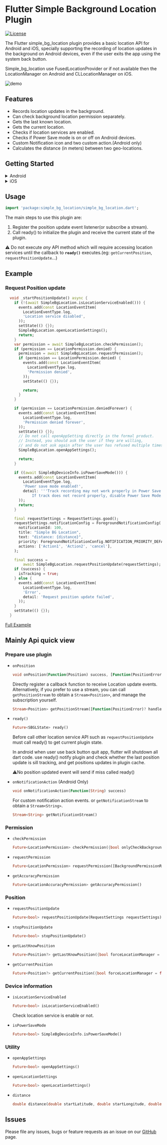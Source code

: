# Flutter Simple Background Location Plugin

[![License](https://img.shields.io/github/license/royer/simple_bg_location?style=flat-square&logo=github)](https://github.com/royer/simple_bg_location/blob/master/LICENSE)

The Flutter simple_bg_location plugin provides a basic location API for Android and iOS, specially supporting the recording of location updates in the background on Android devices, even if the user exits the app using the system back button.

Simple_bg_location use FusedLocationProvider or if not available then the LocationManager on Android and CLLocationManager on iOS.

![demo](full_demo.gif)
## Features

* Records location updates in the background.
* Can check background location permission separately.
* Gets the last known location.
* Gets the current location.
* Checks if location services are enabled.
* Checks if Power Save mode is on or off on Android devices.
* Custom Notification icon and two custom action.(Android only)
* Calculates the distance (in meters) between two geo-locations.
  


## Getting Started

<details>
<summary>Android</summary>

**AndroidX**

The Simple Background Location Plugin requires the AndroidX. Make sure your Android project support AndroidX. Detailed instructions can be found [here](https://flutter.dev/docs/development/packages-and-plugins/androidx-compatibility).

1. Make sure your "android/gradle.properties" file has:
   
    >```
    >android.useAndroidX=true
    >android.enableJetifier=true
    >```

**SdkVersion**

The Simple Background Location Plugin requires the `minSdkVersion` >= 21 and `compileSdkVersion` >= 33.


2. Make sure your "android/app/build.gradle" file to 21:
   
   >```
   > android {
   >    compileSdkVersion 33
   >    ...
   >}
   >...
   >defaultConfig {
   >    ... 
   >    minSdkVersion 21
   >    ...
   >}


**Permissions**

If your App only need approximate accuracy, add `ACCESS_COARSE_LOCATION` in AndroidManifest.xml file (located under android/app/src/main) as children of the `<manifest>` tag.

>```xml
><uses-permission android:name="android.permission.ACCESS_COARSE_LOCATION" />
>```

If you need precise accuracy, add both `ACCESS_COARSE_LOCATION` and `ACCESS_FINE_LOCATION`.

>```xml
><uses-permission android:name="android.permission.ACCESS_COARSE_LOCATION" />
><uses-permission android:name="android.permission.ACCESS_FINE_LOCATION" />
>```

Simple Background Location Plugin use [foreground service type](https://developer.android.com/guide/topics/manifest/service-element#foregroundservicetype). This already meets most use cases and does not require requesting background permission. Even if the user exits the application using the system back button, the service of the Simple Background Location Plugin continues to record location information and saves it in memory. When the user restarts the application, all location records will be passed back to your application through the `ready()` function.

Since Android 10(API level 29), if you need background permission, you must declare the  `ACCESS_BACKGROUND_LOCATION` permission in manifest.

>```xml
><uses-permission android:name="android.permission.ACCESS_BACKGROUND_LOCATION" />
>```

To reiterate, in the current version, there is **NO NEED** to apply for background permission. It will only be necessary to obtain background permission when future versions provide features such as Geofencing.

More details about [location permission.](https://developer.android.com/training/location/permissions) 

</details>
<details>
<summary>iOS</summary>

**Permissions**

Edit `info.plist` directly(located under ios/Runner)
```xml
<dict>
    ...
	<key>NSLocationWhenInUseUsageDescription</key>
	<string>Why need WhenInUse description</string>
	<key>NSLocationAlwaysUsageDescription</key>
	<string>Why need background description</string>
    ...
</dict>
```
</details>


## Usage
```dart
import 'package:simple_bg_location/simple_bg_location.dart';
```

The main steps to use this plugin are: 
1. Register the position update event listener(or subscribe a stream). 
2. Call ready() to initialize the plugin and receive the current state of the plugin.

⚠️ Do not execute *any* API method which will require accessing location services until the callback to **`ready()`** executes.(eg: `getCurrentPosition`, `requestPositionUpdate`...)

## Example

### Request Position update
```dart
  void _startPositionUpdate() async {
    if (!(await SimpleBgLocation.isLocationServiceEnabled())) {
      events.add(const LocationEventItem(
        LocationEventType.log,
        'Location service disabled',
      ));
      setState(() {});
      SimpleBgLocation.openLocationSettings();
      return;
    }
    var permission = await SimpleBgLocation.checkPermission();
    if (permission == LocationPermission.denied) {
      permission = await SimpleBgLocation.requestPermission();
      if (permission == LocationPermission.denied) {
        events.add(const LocationEventItem(
          LocationEventType.log,
          'Permission denied',
        ));
        setState(() {});

        return;
      }
    }

    if (permission == LocationPermission.deniedForever) {
      events.add(const LocationEventItem(
        LocationEventType.log,
        'Permission denied forever',
      ));
      setState(() {});
      // Do not call openAppSetting directly in the formal product.
      // Instead, you should ask the user if they are willing,
      // and do not ask again after the user has refused multiple times.
      SimpleBgLocation.openAppSettings();

      return;
    }

    if ((await SimpleBgDeviceInfo.isPowerSaveMode())) {
      events.add(const LocationEventItem(
        LocationEventType.log,
        'Power save mode enabled!',
        detail: '''Track recording may not work properly in Power Save Mode. 
            If track does not record properly, disable Power Save Mode.''',
      ));
      return;
    }

    final requestSettings = RequestSettings.good();
    requestSettings.notificationConfig = ForegroundNotificationConfig(
      notificationId: 100,
      title: "Simple BG Location",
      text: "distance: {distance}",
      priority: ForegroundNotificationConfig.NOTIFICATION_PRIORITY_DEFAULT,
      actions: ['Action1', 'Action2', 'cancel'],
    );

    final success =
        await SimpleBgLocation.requestPositionUpdate(requestSettings);
    if (success) {
      isTracking = true;
    } else {
      events.add(const LocationEventItem(
        LocationEventType.log,
        'Error',
        detail: 'Request position update failed',
      ));
    }
    setState(() {});
  }

```

[Full Example](https://github.com/royer/simple_bg_location/tree/master/full_example)

## Mainly Api quick view

### Prepare use plugin

* `onPosition`
  ```dart
  void onPosition(Function(Position) success, [Function(PositionError)? failure])
  ```
  Directly register a callback function to receive Location update events. Alternatively, if you prefer to use a stream, you can call `getPositionStream` to obtain a `Stream<Position>`, and manage the subscription yourself. 
  ```dart
  Stream<Position> getPositionStream([Function(PositionError)? handleError])
  ```

* `ready()`
  ```dart
  Future<SBGLState> ready()
  ```
  Before call other location service API such as `requestPositionUpdate`  must call ready() to get current plugin state.

  In android when user use back button quit app, flutter will shutdown all
  dart code. use ready() notify plugin and check whether the last position
  update is sill tracking, and get positions updates in plugin cache.

  ⚠️No position updated event will send if miss called ready()

* `onNotificationAction` (Android Only)
  ```dart
  void onNotificationAction(Function(String) success)
  ```
  For custom notification action events. or `getNotificationStream` to obtain a `Stream<String>`.
  ```dart
  Stream<String> getNotificationStream()
  ```
### Permission
* `checkPermission`
  ```dart
  Future<LocationPermission> checkPermission({bool onlyCheckBackground = false})
  ```
* `requestPermission`
  ```dart
  Future<LocationPermission> requestPermission([BackgroundPermissionRationale? rationale])
  ```
* `getAccuracyPermission`
  ```dart
  Future<LocationAccuracyPermission> getAccuracyPermission()
  ```

### Position

* `requestPositionUpdate`
  ```dart
  Future<bool> requestPositionUpdate(RequestSettings requestSettings)
  ```
* `stopPositionUpdate`
  ```dart
  Future<bool> stopPositionUpdate()
  ```
* `getLastKnowPosition`
  ```dart
  Future<Position?> getLastKnowPosition({bool forceLocationManager = false})
  ```
* `getCurrentPosition`
  ```dart
  Future<Position?> getCurrentPosition({bool forceLocationManager = false})
  ```
### Device information

* `isLocationServiceEnabled`
  ```dart
  Future<bool> isLocationServiceEnabled()
  ```
  Check location service is enable or not.

* `isPowerSaveMode`
  ```dart
  Future<bool> SimpleBgDeviceInfo.isPowerSaveMode()
  ```

### Utility

* `openAppSettings`
  ```dart
  Future<bool> openAppSettings()
  ```

* `openLocationSettings`
  ```dart
  Future<bool> openLocationSettings()
  ```

* `distance`
  ```dart
  double distance(double startLatitude, double startLongitude, double endLatitude, double endLongitude)
  ```

## Issues

Please file any issues, bugs or feature requests as an issue on our [GitHub](https://github.com/royer/simple_bg_location/issues) page.


